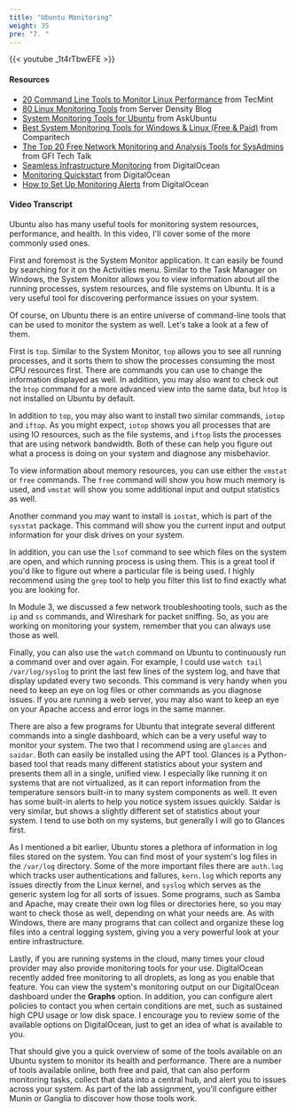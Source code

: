 ```yaml
---
title: "Ubuntu Monitoring"
weight: 35
pre: "7. "
---
```


{{< youtube _1t4rTbwEFE >}}

#### Resources

* [20 Command Line Tools to Monitor Linux Performance](https://www.tecmint.com/command-line-tools-to-monitor-linux-performance/) from TecMint
* [80 Linux Monitoring Tools](https://blog.serverdensity.com/80-linux-monitoring-tools-know/) from Server Density Blog
* [System Monitoring Tools for Ubuntu](https://askubuntu.com/questions/293426/system-monitoring-tools-for-ubuntu) from AskUbuntu
* [Best System Monitoring Tools for Windows & Linux (Free & Paid)](https://www.comparitech.com/net-admin/system-monitoring-tools/) from Comparitech
* [The Top 20 Free Network Monitoring and Analysis Tools for SysAdmins](https://techtalk.gfi.com/the-top-20-free-network-monitoring-and-analysis-tools-for-sys-admins/) from GFI Tech Talk
* [Seamless Infrastructure Monitoring](https://www.digitalocean.com/products/monitoring/) from DigitalOcean
* [Monitoring Quickstart](https://www.digitalocean.com/docs/monitoring/quickstart/) from DigitalOcean
* [How to Set Up Monitoring Alerts](https://www.digitalocean.com/docs/monitoring/how-to/set-up-alerts/) from DigitalOcean

#### Video Transcript

Ubuntu also has many useful tools for monitoring system resources, performance, and health. In this video, I'll cover some of the more commonly used ones.

First and foremost is the System Monitor application. It can easily be found by searching for it on the Activities menu. Similar to the Task Manager on Windows, the System Monitor allows you to view information about all the running processes, system resources, and file systems on Ubuntu. It is a very useful tool for discovering performance issues on your system.

Of course, on Ubuntu there is an entire universe of command-line tools that can be used to monitor the system as well. Let's take a look at a few of them.

First is `top`. Similar to the System Monitor, `top` allows you to see all running processes, and it sorts them to show the processes consuming the most CPU resources first. There are commands you can use to change the information displayed as well. In addition, you may also want to check out the `htop` command for a more advanced view into the same data, but `htop` is not installed on Ubuntu by default.

In addition to `top`, you may also want to install two similar commands, `iotop` and `iftop`. As you might expect, `iotop` shows you all processes that are using IO resources, such as the file systems, and `iftop` lists the processes that are using network bandwidth. Both of these can help you figure out what a process is doing on your system and diagnose any misbehavior.

To view information about memory resources, you can use either the `vmstat` or `free` commands. The `free` command will show you how much memory is used, and `vmstat` will show you some additional input and output statistics as well.

Another command you may want to install is `iostat`, which is part of the `sysstat` package. This command will show you the current input and output information for your disk drives on your system.

In addition, you can use the `lsof` command to see which files on the system are open, and which running process is using them. This is a great tool if you'd like to figure out where a particular file is being used. I highly recommend using the `grep` tool to help you filter this list to find exactly what you are looking for.

In Module 3, we discussed a few network troubleshooting tools, such as the `ip` and `ss` commands, and Wireshark for packet sniffing. So, as you are working on monitoring your system, remember that you can always use those as well.

Finally, you can also use the `watch` command on Ubuntu to continuously run a command over and over again. For example, I could use `watch tail /var/log/syslog` to print the last few lines of the system log, and have that display updated every two seconds. This command is very handy when you need to keep an eye on log files or other commands as you diagnose issues. If you are running a web server, you may also want to keep an eye on your Apache access and error logs in the same manner.

There are also a few programs for Ubuntu that integrate several different commands into a single dashboard, which can be a very useful way to monitor your system. The two that I recommend using are `glances` and `saidar`. Both can easily be installed using the APT tool. Glances is a Python-based tool that reads many different statistics about your system and presents them all in a single, unified view. I especially like running it on systems that are not virtualized, as it can report information from the temperature sensors built-in to many system components as well. It even has some built-in alerts to help you notice system issues quickly. Saidar is very similar, but shows a slightly different set of statistics about your system. I tend to use both on my systems, but generally I will go to Glances first.

As I mentioned a bit earlier, Ubuntu stores a plethora of information in log files stored on the system. You can find most of your system's log files in the `/var/log` directory. Some of the more important files there are `auth.log` which tracks user authentications and failures, `kern.log` which reports any issues directly from the Linux kernel, and `syslog` which serves as the generic system log for all sorts of issues. Some programs, such as Samba and Apache, may create their own log files or directories here, so you may want to check those as well, depending on what your needs are. As with Windows, there are many programs that can collect and organize these log files into a central logging system, giving you a very powerful look at your entire infrastructure.

Lastly, if you are running systems in the cloud, many times your cloud provider may also provide monitoring tools for your use. DigitalOcean recently added free monitoring to all droplets, as long as you enable that feature. You can view the system's monitoring output on our DigitalOcean dashboard under the **Graphs** option. In addition, you can configure alert policies to contact you when certain conditions are met, such as sustained high CPU usage or low disk space. I encourage you to review some of the available options on DigitalOcean, just to get an idea of what is available to you.

That should give you a quick overview of some of the tools available on an Ubuntu system to monitor its health and performance. There are a number of tools available online, both free and paid, that can also perform monitoring tasks, collect that data into a central hub, and alert you to issues across your system. As part of the lab assignment, you'll configure either Munin or Ganglia to discover how those tools work.
